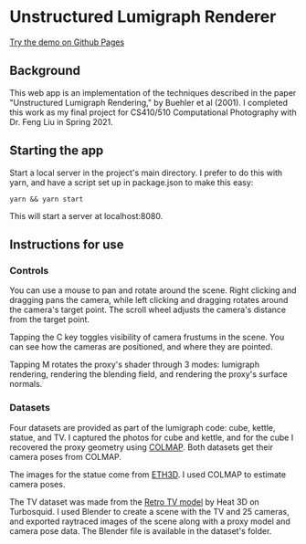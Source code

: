 # Unstructured Lumigraph Renderer

[Try the demo on Github Pages](https://hypothete.github.io/unstructured-lumigraph/)

## Background

This web app is an implementation of the techniques described in the paper "Unstructured Lumigraph Rendering," by Buehler et al (2001). I completed this work as my final project for CS410/510 Computational Photography with Dr. Feng Liu in Spring 2021.

## Starting the app

Start a local server in the project's main directory. I prefer to do this with yarn, and have a script set up in package.json to make this easy:

```shell
yarn && yarn start
```

This will start a server at localhost:8080.

## Instructions for use

### Controls

You can use a mouse to pan and rotate around the scene. Right clicking and dragging pans the camera, while left clicking and dragging rotates around the camera's target point. The scroll wheel adjusts the camera's distance from the target point.

Tapping the C key toggles visibility of camera frustums in the scene. You can see how the cameras are positioned, and where they are pointed.

Tapping M rotates the proxy's shader through 3 modes: lumigraph rendering, rendering the blending field, and rendering the proxy's surface normals.

### Datasets

Four datasets are provided as part of the lumigraph code: cube, kettle, statue, and TV. I captured the photos for cube and kettle, and for the cube I recovered the proxy geometry using [COLMAP](https://colmap.github.io/index.html). Both datasets get their camera poses from COLMAP.

The images for the statue come from [ETH3D](https://www.eth3d.net/datasets). I used COLMAP to estimate camera poses.

The TV dataset was made from the [Retro TV model](https://www.turbosquid.com/3d-models/free-c4d-model-retro-tv/815392) by Heat 3D on Turbosquid. I used Blender to create a scene with the TV and 25 cameras, and exported raytraced images of the scene along with a proxy model and camera pose data. The Blender file is available in the dataset's folder.
